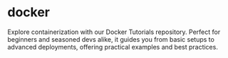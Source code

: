 # docker
Explore containerization with our Docker Tutorials repository. Perfect for beginners and seasoned devs alike, it guides you from basic setups to advanced deployments, offering practical examples and best practices.

